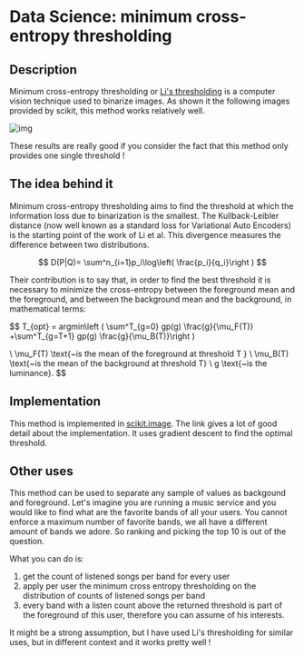 # Data Science: minimum cross-entropy thresholding

## Description
Minimum cross-entropy thresholding or [Li's thresholding](https://www.sciencedirect.com/science/article/abs/pii/003132039390115D)
is a computer vision technique used to binarize images. 
As shown it the following images provided by scikit, this method works relatively well. 

![img](https://scikit-image.org/docs/dev/_images/sphx_glr_plot_threshold_li_001.png)

These results are really good if you consider the fact that this method only provides one single threshold !


## The idea behind it
Minimum cross-entropy thresholding aims to find the threshold at which the information loss due to binarization is the smallest.
The Kullback-Leibler distance (now well known as a standard loss for Variational Auto Encoders) is the starting point of the work of Li et al.
This divergence measures the difference between two distributions.

$$
D(P|Q)= \sum^n_{i=1}p_i\log\left( \frac{p_i}{q_i}\right )
$$

Their contribution is to say that, in order to find the best threshold it is necessary to minimize the cross-entropy between the foreground mean and the foreground, and between the background mean and the background, in mathematical terms:

$$
T_{opt} = argmin\left (  \sum^T_{g=0} gp(g) \frac{g}{\mu_F(T)} +\sum^T_{g=T+1} gp(g) \frac{g}{\mu_B(T)}\right )

\\
\mu_F(T) \text{~is the mean of the foreground at threshold T }
\\
\mu_B(T) \text{~is the mean of the background at threshold T}
\\
g \text{~is the luminance}.
$$

## Implementation
This method is implemented in [scikit.image](https://scikit-image.org/docs/dev/auto_examples/developers/plot_threshold_li.html#sphx-glr-auto-examples-developers-plot-threshold-li-py).
The link gives a lot of good detail about the implementation.
It uses gradient descent to find the optimal threshold.

## Other uses
This method can be used to separate any sample of values as backgound and foreground.
Let's imagine you are running a music service and you would like to find what are the favorite bands of all your users.
You cannot enforce a maximum number of favorite bands, we all have a different amount of bands we adore.
So ranking and picking the top 10 is out of the question.

What you can do is: 
 1. get the count of listened songs per band for every user
 2. apply per user the minimum cross entropy thresholding on the distribution of counts of listened songs per band
 3. every band with a listen count above the returned threshold is part of the foreground of this user, therefore you can assume of his interests.
 
It might be a strong assumption, but I have used Li's thresholding for similar uses, but in different context and it works pretty well !
